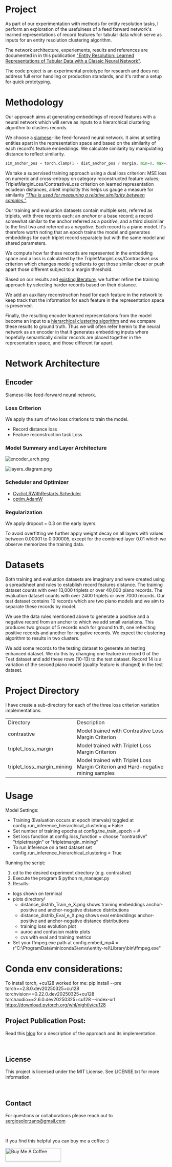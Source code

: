 # Project
As part of our experimentation with methods for entity resolution tasks, I perform an exploration of the usefulness of a feed forward network's learned representations of record features for tabular data which serve as inputs for an entity resolution clustering algorithm.

The network architecture, experiements, results and references are documented in in this publication ["Entity Resolution: Learned Representations of Tabular Data with a Classic Neural Network"](https://app.readytensor.ai/publications/entity-resolution-learned-representations-of-tabular-data-with-classic-neural-networks-MtUrsAPP6Mdt).

The code project is an experimental prototype for research and does not address full error handling or production standards, and it's rather a setup for quick prototyping.

# Methodology
Our approach aims at generating embeddings of record features with a neural network which will serve as inputs to a hierarchical clustering algorithm to clusters records.

We choose a [siamese](https://www.baeldung.com/cs/siamese-networks)-like feed-forward neural network. It aims at setting entities apart in the representation space and based on the similarity of each record's feature embeddings. We calculate similarity by manipulating distance to reflect similarity. 
```python
sim_anchor_pos = torch.clamp(1 - dist_anchor_pos / margin, min=0, max=1)
```
We take a supervised training approach using a dual loss criterion: MSE loss on numeric and cross-entropy on category reconstructed feature values; TripletMarginLoss/ContrastiveLoss criterion on learned representation ecludean distances, albeit implicitly this helps us gauge a measure for similarity [*"This is used for measuring a relative similarity between samples."*](https://docs.pytorch.org/docs/stable/generated/torch.nn.TripletMarginLoss.html).

Our training and evaluation datasets contain multiple sets, referred as triplets, with three records each: an *anchor* or a base record; a record somewhat similar to the anchor referred as a *positive*, and a third dissimilar to the first two and referred as a *negative*.  Each record is a piano model. It's therefore worth noting that an epoch trains the model and generates embeddings for each triplet record separately but with the same model and shared parameters.

We compute how far these records are represented in the embedding space and a loss is calculated by the TripletMarginLoss/ContrastiveLoss criterion which changes model gradients to get those similar closer or push apart those different subject to a margin threshold.

Based on our results and [existing literature](https://wcxie.github.io/Weicheng-Xie/pdf/ICIP2019.pdf), we further refine the training approach by selecting harder records based on their distance.

We add an auxiliary reconstruction head for each feature in the network to keep track that the information for each feature in the representation space is preserved.

Finally, the resulting encoder learned representations from the model become an input to a [hierarchical clustering algorithm](https://scikit-learn.org/stable/modules/generated/sklearn.cluster.AgglomerativeClustering.html) and we compare these results to ground truth. Thus we will often refer herein to the neural network as an encoder in that it generates embedding inputs where hopefully semantically similar records are placed together in the representation space, and those different far apart.

# Network Architecture
## Encoder
Siamese-like feed-forward neural network.

### Loss Criterion
We apply the sum of two loss criterions to train the model.
- Record distance loss
- Feature reconstruction task Loss

### Model Summary and Layer Architecture
![encoder_arch.png](readme_images/encoder_arch.png)

![layers_diagram.png](readme_images/layers_diagram.png)

### Scheduler and Optimizer
- [CyclicLRWithRestarts Scheduler](https://arxiv.org/abs/1711.05101)
- [optim.AdamW](https://pytorch.org/docs/stable/generated/torch.optim.AdamW.html)

### Regularization
We apply dropout = 0.3 on the early layers.

To avoid overfitting we further apply weight decay on all layers with values between 0.00001 to 0.000005, except for the combined layer 0.01 which we observe memorizes the training data.

# Datasets
Both training and evaluation datasets are imaginary and were created using a spreadsheet and rules to establish record features distance. The training dataset counts with over 13,000 triplets or over 40,000 piano records. The evaluation dataset counts with over 2400 triplets or over 7000 records. 
Our test dataset contains 10 records which are two piano models and we aim to separate these records by model.

We use the data rules mentioned above to generate a positive and a negative record from an anchor to which we add small variations. This produces two groups of 5 records each for ground truth, one reflecting positive records and another for negative records. We expect the clustering algorithm to results in two clusters.

We add some records to the testing dataset to generate an testing enhanced dataset. We do this by changing one feature in record 0 of the Test dataset and add these rows (10-13) to the test dataset. Record 14 is a variation of the second piano model (quality feature is changed) in the test dataset.

# Project Directory
I have create a sub-directory for each of the three loss criterion variation implementations:

| |  |
|--------|---------|
| Directory | Description |
| contrastive | Model trained with Contrastive Loss Margin Criterion |
| triplet_loss_margin | Model trained with Triplet Loss Margin Criterion |
| triplet_loss_margin_mining | Model trained with Triplet Loss Margin Criterion and Hard-negative mining samples |

# Usage
Model Settings:
- Training (Evaluation occurs at epoch intervals) toggled at config.run_inference_hierarchical_clustering = False
- Set number of training epochs at config.tne_train_epoch = #
- Set loss function at config.loss_function = choose "contrastive" "tripletmargin" or "tripletmargin_mining"
- To run Inference on a test dataset set config.run_inference_hierarchical_clustering = True

Running the script:
1. cd to the desired experiment directory (e.g. contrastive)
2. Execute the program
	$ python m_manager.py
3. Results:
- logs shown on terminal
- plots directory/
	- distance_distrib_Train_e_X.png shows training embeddings anchor-positive and anchor-negative distance distributions
	- distance_distrib_Eval_e_X.png shows eval embeddings anchor-positive and anchor-negative distance distributions
	- training loss evolution plot
	- auroc and confusion matrix plots
	- cvs with eval and training metrics
- Set your ffmpeg.exe path at config.embed_mp4 = r"C:\ProgramData\miniconda3\envs\entity-rel\Library\bin\ffmpeg.exe"

# Conda env considerations:
To install torch, +cu128 worked for me: pip install --pre torch==2.8.0.dev20250325+cu128 torchvision==0.22.0.dev20250325+cu128 torchaudio==2.6.0.dev20250325+cu128 --index-url https://download.pytorch.org/whl/nightly/cu128

## Project Publication Post:
Read this [blog](https://app.readytensor.ai/publications/entity-resolution-learned-representations-of-tabular-data-with-classic-neural-networks-MtUrsAPP6Mdt) for a description of the approach and its implementation.

<p>&nbsp;</p>

## License
This project is licensed under the MIT License. See LICENSE.txt for more information.

<p>&nbsp;</p>

## Contact
For questions or collaborations please reach out to sergiosolorzano@gmail.com

<p>&nbsp;</p>

If you find this helpful you can buy me a coffee :)

<a href="https://www.buymeacoffee.com/sergiosolorzano" target="_blank"><img src="https://www.buymeacoffee.com/assets/img/custom_images/orange_img.png" alt="Buy Me A Coffee" style="height: 41px !important;width: 174px !important;box-shadow: 0px 3px 2px 0px rgba(190, 190, 190, 0.5) !important;-webkit-box-shadow: 0px 3px 2px 0px rgba(190, 190, 190, 0.5) !important;" ></a>      